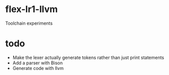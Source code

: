 # flex-lr1-llvm
Toolchain experiments
# todo
- Make the lexer actually generate tokens rather than just print statements
- Add a parser with Bison
- Generate code with llvm
